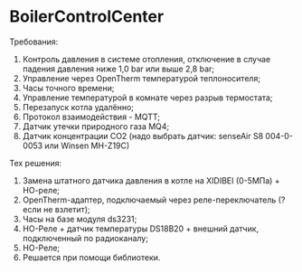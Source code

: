 # BoilerControlCenter
Требования:
1. Контроль давления в системе отопления, отключение в случае падения давления ниже 1,0 bar или выше 2,8 bar;
2. Управление через OpenTherm температурой теплоносителя; 
3. Часы точного времени;
4. Управление температурой в комнате через разрыв термостата;
5. Перезапуск котла удалённо;
6. Протокол взаимодействия - MQTT;
7. Датчик утечки природного газа MQ4;
8. Датчик концентрации CO2 (надо выбрать датчик: senseAir S8 004-0-0053 или Winsen MH-Z19C)

Тех решения:
1. Замена штатного датчика давления в котле на XIDIBEI (0-5МПа) + НО-реле;
2. OpenTherm-адаптер, подключаемый через реле-переключатель (? если не взлетит);
3. Часы на базе модуля ds3231;
4. НО-Реле + датчик температуры DS18B20 + внешний датчик, подключенный по радиоканалу;
5. НО-Реле;
6. Решается при помощи библиотеки.

